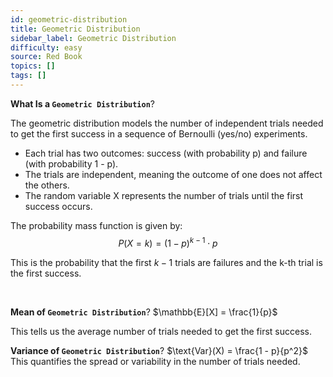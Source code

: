 ```yaml
---
id: geometric-distribution
title: Geometric Distribution
sidebar_label: Geometric Distribution
difficulty: easy
source: Red Book
topics: []
tags: []
---
```


**What Is a `Geometric Distribution`**?

The geometric distribution models the number of independent trials needed to get the first success in a sequence of Bernoulli (yes/no) experiments.
- Each trial has two outcomes: success (with probability p) and failure (with probability 1 - p).
- The trials are independent, meaning the outcome of one does not affect the others.
- The random variable X represents the number of trials until the first success occurs.

The probability mass function is given by:
$$
P(X = k) = (1 - p)^{k - 1} \cdot p
$$

This is the probability that the first $k - 1$ trials are failures and the k-th trial is the first success.

&nbsp;

**Mean of `Geometric Distribution`**? $\mathbb{E}[X] = \frac{1}{p}$

This tells us the average number of trials needed to get the first success.

**Variance of `Geometric Distribution`**? $\text{Var}(X) = \frac{1 - p}{p^2}$
This quantifies the spread or variability in the number of trials needed.
